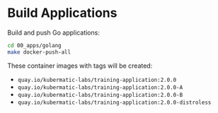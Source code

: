 # Build Applications

Build and push Go applications:

```bash
cd 00_apps/golang
make docker-push-all
```

These container images with tags will be created:

- `quay.io/kubermatic-labs/training-application:2.0.0`
- `quay.io/kubermatic-labs/training-application:2.0.0-A`
- `quay.io/kubermatic-labs/training-application:2.0.0-B`
- `quay.io/kubermatic-labs/training-application:2.0.0-distroless`
